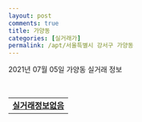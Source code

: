 ```yaml
---
layout: post
comments: true
title: 가양동
categories: [실거래가]
permalink: /apt/서울특별시 강서구 가양동
---
```


2021년 07월 05일 가양동 실거래 정보

<script type="text/javascript">
  google.charts.load('current', {'packages':['corechart']});
  google.charts.setOnLoadCallback(drawChart);

  function drawChart() {
    var data = google.visualization.arrayToDataTable([['거래일', '매매', '전월세', '전매'], ['20-07', 64, 171, 0], ['20-08', 50, 152, 0], ['20-09', 36, 144, 0], ['20-10', 38, 124, 0], ['20-11', 45, 114, 0], ['20-12', 75, 105, 0], ['21-01', 55, 116, 0], ['21-02', 22, 122, 0], ['21-03', 23, 136, 0], ['21-04', 43, 135, 0], ['21-05', 43, 123, 0], ['21-06', 16, 83, 0], ['21-07', 0, 4, 0]]);

    var options = {
      title: '최근 유형별 거래량 추이',
      legend: { position: 'bottom' }
    };

    var chart = new google.visualization.LineChart(document.getElementById('columnchart_material'));
    chart.draw(data, (options));
  }
</script>

<div id="columnchart_material" style="width: 95%; margin-left: -35px; display: block"></div>
<br>
<table>
  <tr>
    <td colspan="4" style="font-weight: bold;"><a href="https://search.naver.com/search.naver?query=가양동 실거래정보없음">실거래정보없음</a></td>
  </tr>
    
</table>
    